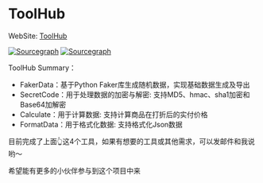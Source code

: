 # ToolHub

WebSite: [ToolHub](https://toolhub.mintblue.top/)
  
[![Sourcegraph](https://badgen.net/github/commits/DDDDanny/ToolHub)](https://badgen.net/github/commits/DDDDanny/ToolHub)
[![Sourcegraph](https://badgen.net/github/status/DDDDanny/ToolHub)](https://badgen.net/github/status/DDDDanny/ToolHub)  

ToolHub Summary：

- FakerData：基于Python Faker库生成随机数据，实现基础数据生成及导出
- SecretCode：用于处理数据的加密与解密: 支持MD5、hmac、sha1加密和Base64加解密
- Calculate：用于计算数据: 支持计算商品在打折后的实付价格
- FormatData：用于格式化数据: 支持格式化Json数据

目前完成了上面👆这4个工具，如果有想要的工具或其他需求，可以发邮件和我说哟～  

希望能有更多的小伙伴参与到这个项目中来
